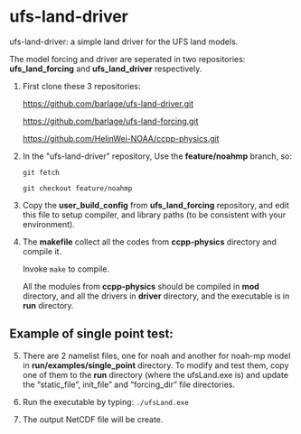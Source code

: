 # ufs-land-driver

ufs-land-driver: a simple land driver for the UFS land models.

The model forcing and driver are seperated in two repositories: **ufs_land_forcing** and **ufs_land_driver** respectively.

1) First clone these 3 repositories: 

    https://github.com/barlage/ufs-land-driver.git

    https://github.com/barlage/ufs-land-forcing.git

    https://github.com/HelinWei-NOAA/ccpp-physics.git

2) In the "ufs-land-driver" repository, Use the **feature/noahmp** branch, so: 

    `git fetch`

    `git checkout feature/noahmp`

3) Copy the **user_build_config** from **ufs_land_forcing** repository, and edit this file to setup compiler, and   library paths (to be consistent with your environment).

4) The **makefile** collect all the codes from **ccpp-physics** directory and compile it. 

    Invoke `make` to compile.
 
    All the modules from **ccpp-physics** should be compiled in **mod** directory, and all the drivers in **driver**      directory, and the executable is in **run** directory.

## Example of single point test:
5) There are 2 namelist files, one for noah and another for noah-mp model in **run/examples/single_point**        directory. To modify and test them, copy one of them to the **run** directory (where the ufsLand.exe is) and update   the “static_file”, init_file” and “forcing_dir” file directories.

6) Run the executable by typing: `./ufsLand.exe`

7) The output NetCDF file will be create. 
